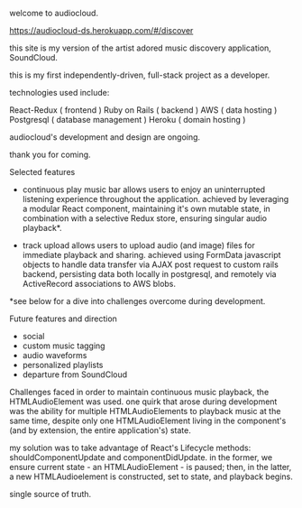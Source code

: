 welcome to audiocloud.

https://audiocloud-ds.herokuapp.com/#/discover

this site is my version of the artist adored music discovery application, SoundCloud.

this is my first independently-driven, full-stack project as a developer. 

technologies used include:

React-Redux  ( frontend )
Ruby on Rails  ( backend )
AWS  ( data hosting )
Postgresql  ( database management )
Heroku  ( domain hosting )


audiocloud's development and design are ongoing.

thank you for coming. 



Selected features

- continuous play music bar
allows users to enjoy an uninterrupted listening experience throughout the application. achieved by leveraging a modular React component, maintaining it's own mutable state, in combination with a selective Redux store, ensuring singular audio playback*.

- track upload
allows users to upload audio (and image) files for immediate playback and sharing. achieved using FormData javascript objects to handle data transfer via AJAX post request to custom rails backend, persisting data both locally in postgresql, and remotely via ActiveRecord associations to AWS blobs.  

*see below for a dive into challenges overcome during development.


Future features and direction
- social
- custom music tagging
- audio waveforms
- personalized playlists
- departure from SoundCloud

Challenges faced
in order to maintain continuous music playback, the HTMLAudioElement was used. one quirk that arose during development was the ability for multiple HTMLAudioElements to playback music at the same time, despite only one HTMLAudioElement living in the component's (and by extension, the entire application's) state. 

my solution was to take advantage of React's Lifecycle methods: shouldComponentUpdate and componentDidUpdate. in the former, we ensure current state - an HTMLAudioElement - is paused; then, in the latter, a new HTMLAudioelement is constructed, set to state, and playback begins. 

single source of truth.